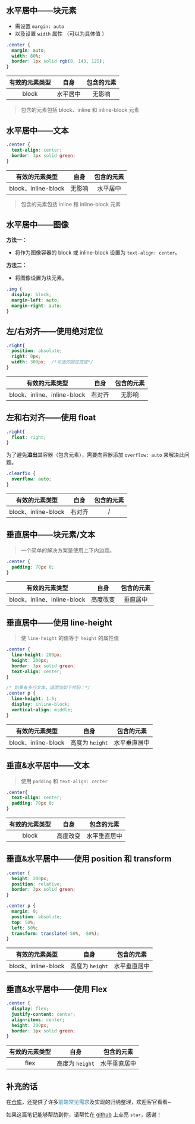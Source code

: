 ## 水平居中——块元素  

- 需设置 `margin: auto`
- 以及设置 `width` 属性 （可以为具体值 ）

```css
.center {
  margin: auto;
  width: 80%;
  border: 1px solid rgb(8, 143, 125);
}
```

| 有效的元素类型 |   自身   | 包含的元素 |
| :------------: | :------: | :--------: |
|     block      | 水平居中 |   无影响   |

> 包含的元素包括 block、inline 和 inline-block 元素




## 水平居中——文本  

```css
.center {
  text-align: center;
  border: 3px solid green;
}
```

|   有效的元素类型    |  自身  | 包含的元素 |
| :-----------------: | :----: | :--------: |
| block、inline-block | 无影响 |  水平居中  |

> 包含的元素包括 inline 和 inline-block 元素



## 水平居中——图像  

**方法一：**  

- 将作为图像容器的 block 或 inline-block 设置为 `text-align: center`。  

**方法二：**  

- 将图像设置为块元素。   

```css
.img {
  display: block;
  margin-left: auto;
  margin-right: auto;
}
```



## 左/右对齐——使用绝对定位

```css
.right{
  position: absolute;
  right: 0px;
  width: 300px;  /*可选的固定宽度*/
}
```

|       有效的元素类型        |  自身  | 包含的元素 |
| :-------------------------: | :----: | :--------: |
| block、inline、inline-block | 右对齐 |   无影响   |



## 左和右对齐——使用 float  

```css
.right{
  float: right;
}
```

为了避免**溢出**其容器（包含元素），需要向容器添加 `overflow: auto` 来解决此问题。  

```css
.clearfix {
  overflow: auto;
}
```

|   有效的元素类型    |  自身  | 包含的元素 |
| :-----------------: | :----: | :--------: |
| block、inline-block | 右对齐 |     /      |



## 垂直居中——块元素/文本  

> 一个简单的解决方案是使用上下内边距。  

```css
.center {
  padding: 70px 0;
}
```

|       有效的元素类型        |   自身   | 包含的元素 |
| :-------------------------: | :------: | :--------: |
| block、inline、inline-block | 高度改变 |  垂直居中  |



## 垂直居中——使用 line-height  

> 使 `line-height` 的值等于 `height` 的属性值  

```css
.center {
  line-height: 200px;
  height: 200px;
  border: 3px solid green;
  text-align: center;
}

/* 如果有多行文本，请添加如下代码：*/
.center p {
  line-height: 1.5;
  display: inline-block;
  vertical-align: middle;
}
```

|   有效的元素类型    |      自身       |  包含的元素  |
| :-----------------: | :-------------: | :----------: |
| block、inline-block | 高度为 `height` | 水平垂直居中 |



## 垂直&水平居中——文本   

> 使用 `padding` 和 `text-align: center`

```css
.center{
  text-align: center;
  padding: 70px 0;
}
```

| 有效的元素类型 |   自身   |  包含的元素  |
| :------------: | :------: | :----------: |
|     block      | 高度改变 | 水平垂直居中 |



## 垂直&水平居中——使用 position 和 transform   

```css
.center { 
  height: 200px;
  position: relative;
  border: 3px solid green; 
}

.center p {
  margin: 0;
  position: absolute;
  top: 50%;
  left: 50%;
  transform: translate(-50%, -50%);
}
```

|   有效的元素类型    |      自身       |  包含的元素  |
| :-----------------: | :-------------: | :----------: |
| block、inline-block | 高度为 `height` | 水平垂直居中 |



## 垂直&水平居中——使用 Flex 

```css
.center {
  display: flex;
  justify-content: center;
  align-items: center;
  height: 200px;
  border: 3px solid green; 
}
```

| 有效的元素类型 |      自身       |  包含的元素  |
| :------------: | :-------------: | :----------: |
|      flex      | 高度为 `height` | 水平垂直居中 |



## 补充的话

在[仓库](https://github.com/SpringLoach/power)，还提供了许多<span style="color: #3a84aa">前端常见需求</span>及实现的归纳整理，欢迎客官看看~

如果这篇笔记能够帮助到你，请帮忙在 [github](https://github.com/SpringLoach/power) 上点亮 `star`，感谢！
